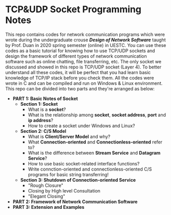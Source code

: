 # **TCP&UDP Socket Programming Notes**
This repo contains codes for network communication programs which were wrote during the undergraduate crouse ***Design of Network Software*** taught by Prof. Duan in 2020 spring semester (online) in UESTC. You can use these codes as a basic tutorial for knowing how to use TCP/UDP sockets and design the framework of different types of network communication software such as online chatting, file transferring, etc. The only socket we discussed and showed in this repo is TCP/UDP socket (Layer 4). To better understand all these codes, it will be perfect that you had learn basic knowledge of TCP/IP stack before you check them. All the codes were wrote in C and can be compiled and run on Windows & Linux environment. \
This repo can be divided into two parts and they're arranged as below:
* **PART 1: Basic Notes of Socket**
    * **Section 1: Socket** 
      * What is a **socket**? 
      * What is the relationship among **socket**, **socket address**, **port** and **ip address**?
      * How to create a socket under Windows and Linux?
    * **Section 2: C/S Model** 
      * What is **Client/Server Model** and why? 
      * What **Connection-oriented** and **Connectionless-oriented** refer to? 
      * What is the difference between **Stream Service** and **Datagram Service**?
      * How to use basic socket-related interface functions?
      * Write connction-oriented and connectionless-oriented C/S programs for basic string transferring!
    * **Section 3: Shutdown of Connection-oriented Service**
      * "Rough Closure"
      * Closing by High level Consultation
      * "Elegant Closing"
* **PART 2: Framework of Network Communication Software**
* **PART 3: Extension and Examples**